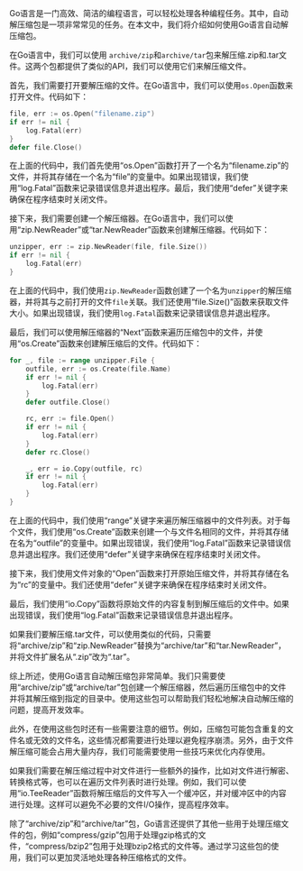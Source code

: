 Go语言是一门高效、简洁的编程语言，可以轻松处理各种编程任务。其中，自动解压缩包是一项非常常见的任务。在本文中，我们将介绍如何使用Go语言自动解压缩包。

在Go语言中，我们可以使用 `archive/zip`和`archive/tar`包来解压缩.zip和.tar文件。这两个包都提供了类似的API，我们可以使用它们来解压缩文件。

首先，我们需要打开要解压缩的文件。在Go语言中，我们可以使用`os.Open`函数来打开文件。代码如下：

```go
file, err := os.Open("filename.zip")
if err != nil {
    log.Fatal(err)
}
defer file.Close()
```
在上面的代码中，我们首先使用“os.Open”函数打开了一个名为“filename.zip”的文件，并将其存储在一个名为“file”的变量中。如果出现错误，我们使用“log.Fatal”函数来记录错误信息并退出程序。最后，我们使用“defer”关键字来确保在程序结束时关闭文件。

接下来，我们需要创建一个解压缩器。在Go语言中，我们可以使用“zip.NewReader”或“tar.NewReader”函数来创建解压缩器。代码如下：


```go
unzipper, err := zip.NewReader(file, file.Size())
if err != nil {
    log.Fatal(err)
}
```

在上面的代码中，我们使用`zip.NewReader`函数创建了一个名为`unzipper`的解压缩器，并将其与之前打开的文件`file`关联。我们还使用“file.Size()”函数来获取文件大小。如果出现错误，我们使用`log.Fatal`函数来记录错误信息并退出程序。

最后，我们可以使用解压缩器的“Next”函数来遍历压缩包中的文件，并使用“os.Create”函数来创建解压缩后的文件。代码如下：

```go
for _, file := range unzipper.File {
    outfile, err := os.Create(file.Name)
    if err != nil {
        log.Fatal(err)
    }
    defer outfile.Close()

    rc, err := file.Open()
    if err != nil {
        log.Fatal(err)
    }
    defer rc.Close()

    _, err = io.Copy(outfile, rc)
    if err != nil {
        log.Fatal(err)
    }
}
```
在上面的代码中，我们使用“range”关键字来遍历解压缩器中的文件列表。对于每个文件，我们使用“os.Create”函数来创建一个与文件名相同的文件，并将其存储在名为“outfile”的变量中。如果出现错误，我们使用“log.Fatal”函数来记录错误信息并退出程序。我们还使用“defer”关键字来确保在程序结束时关闭文件。

接下来，我们使用文件对象的“Open”函数来打开原始压缩文件，并将其存储在名为“rc”的变量中。我们还使用“defer”关键字来确保在程序结束时关闭文件。

最后，我们使用“io.Copy”函数将原始文件的内容复制到解压缩后的文件中。如果出现错误，我们使用“log.Fatal”函数来记录错误信息并退出程序。

如果我们要解压缩.tar文件，可以使用类似的代码，只需要将“archive/zip”和“zip.NewReader”替换为“archive/tar”和“tar.NewReader”，并将文件扩展名从“.zip”改为“.tar”。

综上所述，使用Go语言自动解压缩包非常简单。我们只需要使用“archive/zip”或“archive/tar”包创建一个解压缩器，然后遍历压缩包中的文件并将其解压缩到指定的目录中。使用这些包可以帮助我们轻松地解决自动解压缩的问题，提高开发效率。

此外，在使用这些包时还有一些需要注意的细节。例如，压缩包可能包含重复的文件名或无效的文件名，这些情况都需要进行处理以避免程序崩溃。另外，由于文件解压缩可能会占用大量内存，我们可能需要使用一些技巧来优化内存使用。

如果我们需要在解压缩过程中对文件进行一些额外的操作，比如对文件进行解密、转换格式等，也可以在遍历文件列表时进行处理。例如，我们可以使用“io.TeeReader”函数将解压缩后的文件写入一个缓冲区，并对缓冲区中的内容进行处理。这样可以避免不必要的文件I/O操作，提高程序效率。

除了“archive/zip”和“archive/tar”包，Go语言还提供了其他一些用于处理压缩文件的包，例如“compress/gzip”包用于处理gzip格式的文件，“compress/bzip2”包用于处理bzip2格式的文件等。通过学习这些包的使用，我们可以更加灵活地处理各种压缩格式的文件。

